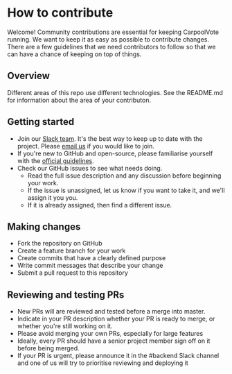 # How to contribute

Welcome! Community contributions are essential for keeping CarpoolVote running. We want to keep it as easy as possible to contribute changes. There are a few guidelines that we need contributors to follow so that we can have a chance of keeping on top of things.

## Overview
Different areas of this repo use different technologies. See the README.md for information about the area of your contributon.

## Getting started

- Join our [Slack team](https://carpool-vote.slack.com/). It's the best way to keep up to date with the project. Please [email us](mailto:slack@carpoolvote.com) if you would like to join.
- If you're new to GitHub and open-source, please familiarise yourself 
with the [official guidelines](https://guides.github.com/activities/contributing-to-open-source/).
- Check our GitHub issues to see what needs doing.
	- Read the full issue description and any discussion before beginning your work.
	- If the issue is unassigned, let us know if you want to take it, and we'll assign it you you.
	- If it is already assigned, then find a different issue.

## Making changes

- Fork the repository on GitHub
- Create a feature branch for your work
- Create commits that have a clearly defined purpose
- Write commit messages that describe your change
- Submit a pull request to this repository

## Reviewing and testing PRs

- New PRs will are reviewed and tested before a merge into master.
- Indicate in your PR description whether your PR is ready to merge, or whether you're still working on it.
- Please avoid merging your own PRs, especially for large features
- Ideally, every PR should have a senior project member sign off on it before being merged.
- If your PR is urgent, please announce it in the #backend Slack channel and one of us will try to prioritise reviewing and deploying it
